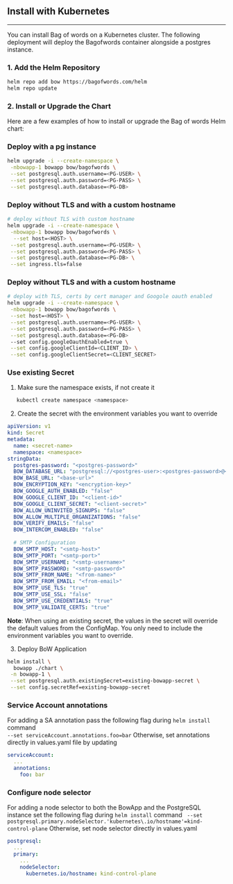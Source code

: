 ## Install with Kubernetes
---
You can install Bag of words on a Kubernetes cluster. The following deployment will deploy the Bagofwords container alongside a postgres instance.

### 1. Add the Helm Repository

```bash
helm repo add bow https://bagofwords.com/helm
helm repo update
```

### 2. Install or Upgrade the Chart

Here are a few examples of how to install or upgrade the Bag of words Helm chart:

### Deploy with a pg instance
```bash
helm upgrade -i --create-namespace \
 -nbowapp-1 bowapp bow/bagofwords \
 --set postgresql.auth.username=<PG-USER> \
 --set postgresql.auth.password=<PG-PASS> \
 --set postgresql.auth.database=<PG-DB>
```

### Deploy without TLS and with a custom hostname
```bash
# deploy without TLS with custom hostname
helm upgrade -i --create-namespace \
 -nbowapp-1 bowapp bow/bagofwords \
  --set host=<HOST> \
 --set postgresql.auth.username=<PG-USER> \
 --set postgresql.auth.password=<PG-PASS> \
 --set postgresql.auth.database=<PG-DB> \
 --set ingress.tls=false
``` 

### Deploy without TLS and with a custom hostname
```bash
# deploy with TLS, certs by cert manager and Googole oauth enabled 
helm upgrade -i --create-namespace \
 -nbowapp-1 bowapp bow/bagofwords \
 --set host=<HOST> \
 --set postgresql.auth.username=<PG-USER> \
 --set postgresql.auth.password=<PG-PASS> \
 --set postgresql.auth.database=<PG-DB>
 --set config.googleOauthEnabled=true \
 --set config.googleClientId=<CLIENT_ID> \
 --set config.googleClientSecret=<CLIENT_SECRET>
``` 


### Use existing Secret
1. Make sure the namespace exists, if not create it 
```bash
   kubectl create namespace <namespace>
```
2. Create the secret with the environment variables you want to override
```yaml
apiVersion: v1
kind: Secret
metadata:
  name: <secret-name>
  namespace: <namespace>
stringData:
  postgres-password: "<postgres-password>" 
  BOW_DATABASE_URL: "postgresql://<postgres-user>:<postgres-password>@<postgres-host>:5432/<postgres-database>"
  BOW_BASE_URL: "<base-url>"
  BOW_ENCRYPTION_KEY: "<encryption-key>"
  BOW_GOOGLE_AUTH_ENABLED: "false"
  BOW_GOOGLE_CLIENT_ID: "<client-id>"
  BOW_GOOGLE_CLIENT_SECRET: "<client-secret>"
  BOW_ALLOW_UNINVITED_SIGNUPS: "false"
  BOW_ALLOW_MULTIPLE_ORGANIZATIONS: "false"
  BOW_VERIFY_EMAILS: "false"
  BOW_INTERCOM_ENABLED: "false"
  
  # SMTP Configuration
  BOW_SMTP_HOST: "<smtp-host>"
  BOW_SMTP_PORT: "<smtp-port>"
  BOW_SMTP_USERNAME: "<smtp-username>"
  BOW_SMTP_PASSWORD: "<smtp-password>"
  BOW_SMTP_FROM_NAME: "<from-name>"
  BOW_SMTP_FROM_EMAIL: "<from-email>"
  BOW_SMTP_USE_TLS: "true"
  BOW_SMTP_USE_SSL: "false"
  BOW_SMTP_USE_CREDENTIALS: "true"
  BOW_SMTP_VALIDATE_CERTS: "true"
```

**Note**: When using an existing secret, the values in the secret will override the default values from the ConfigMap. You only need to include the environment variables you want to override.

3. Deploy BoW Application  
```bash
helm install \
  bowapp ./chart \
 -n bowapp-1 \
 --set postgresql.auth.existingSecret=existing-bowapp-secret \
 --set config.secretRef=existing-bowapp-secret
```


### Service Account annotations  
For adding a SA annotation pass the following flag during `helm install` command  
`--set serviceAccount.annotations.foo=bar` 
Otherwise, set annotations directly in values.yaml file by updating
```yaml
serviceAccount:
  ...
  annotations:
    foo: bar 
```
    
### Configure node selector 
For adding a node selector to both the BowApp and the PostgreSQL instance set the following flag during `helm install` 
command ` --set postgresql.primary.nodeSelector.'kubernetes\.io/hostname'=kind-control-plane` 
Otherwise, set node selector directly in values.yaml
```yaml
postgresql:
  ...
  primary:
    ...
    nodeSelector: 
      kubernetes.io/hostname: kind-control-plane
```